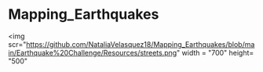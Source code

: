 # Mapping_Earthquakes



<img scr="https://github.com/NataliaVelasquez18/Mapping_Earthquakes/blob/main/Earthquake%20Challenge/Resources/streets.png" width = "700" height= "500"
